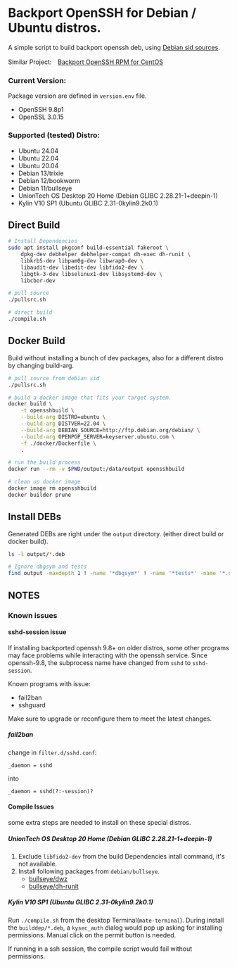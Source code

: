 # Backport OpenSSH for Debian / Ubuntu distros.

A simple script to build backport openssh deb, using [Debian sid sources](https://packages.debian.org/sid/openssh-server).

Similar Project:　[Backport OpenSSH RPM for CentOS](https://github.com/boypt/openssh-rpms)

### Current Version:

Package version are defined in `version.env` file.

- OpenSSH 9.8p1
- OpenSSL 3.0.15

### Supported (tested) Distro:

- Ubuntu 24.04
- Ubuntu 22.04
- Ubuntu 20.04
- Debian 13/trixie
- Debian 12/bookworm
- Debian 11/bullseye
- UnionTech OS Desktop 20 Home (Debian GLIBC 2.28.21-1+deepin-1) 
- Kylin V10 SP1 (Ubuntu GLIBC 2.31-0kylin9.2k0.1)

## Direct Build

```bash
# Install Dependencies
sudo apt install pkgconf build-essential fakeroot \
    dpkg-dev debhelper debhelper-compat dh-exec dh-runit \
    libkrb5-dev libpam0g-dev libwrap0-dev \
    libaudit-dev libedit-dev libfido2-dev \
    libgtk-3-dev libselinux1-dev libsystemd-dev \
    libcbor-dev

# pull source
./pullsrc.sh

# direct build
./compile.sh
```

## Docker Build

Build without installing a bunch of dev packages, also for a different distro by changing build-arg.

```bash
# pull source from debian sid
./pullsrc.sh

# build a docker image that fits your target system.
docker build \
    -t opensshbuild \
    --build-arg DISTRO=ubuntu \
    --build-arg DISTVER=22.04 \
    --build-arg DEBIAN_SOURCE=http://ftp.debian.org/debian/ \
    --build-arg OPENPGP_SERVER=keyserver.ubuntu.com \
    -f ./docker/Dockerfile \
    .

# run the build process
docker run --rm -v $PWD/output:/data/output opensshbuild

# clean up docker image
docker image rm opensshbuild
docker builder prune
```

## Install DEBs

Generated DEBs are right under the `output` directory. (either direct build or docker build).

```bash
ls -l output/*.deb

# Ignore dbgsym and tests
find output -maxdepth 1 ! -name '*dbgsym*' ! -name '*tests*' -name '*.deb' | xargs sudo apt install -y
```

## NOTES

### Known issues 

#### sshd-session issue

If installing backported openssh 9.8+ on older distros, some other programs may face problems while interacting with the openssh service. Since openssh-9.8, the subprocess name have changed from `sshd` to `sshd-session`.

Known programs with issue:

- fail2ban
- sshguard

Make sure to upgrade or reconfigure them to meet the latest changes.

##### fail2ban

change in `filter.d/sshd.conf`:

```
_daemon = sshd
```

into

```
_daemon = sshd(?:-session)?
```


#### Compile Issues

some extra steps are needed to install on these special distros.

##### UnionTech OS Desktop 20 Home (Debian GLIBC 2.28.21-1+deepin-1) 

1. Exclude `libfido2-dev` from the build Dependencies intall command, it's not available.
2. Install following packages from `debian/bullseye`.
    - [bullseye/dwz](https://packages.debian.org/bullseye/dwz)
    - [bullseye/dh-runit](https://packages.debian.org/bullseye/dh-runit)

##### Kylin V10 SP1 (Ubuntu GLIBC 2.31-0kylin9.2k0.1)

Run `./compile.sh` from the desktop Terminal(`mate-terminal`). During install the `builddep/*.deb`, a `kysec_auth` dialog would pop up asking for installing permissions. Manual click on the permit button is needed. 

If running in a ssh session, the compile script would fail without permissions.
